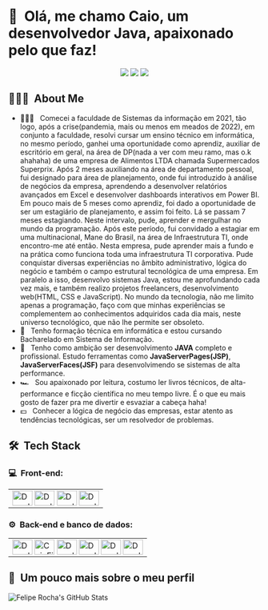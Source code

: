 <h1>👋 &nbsp;Olá, me chamo Caio, um desenvolvedor Java, apaixonado pelo que faz!</h1>
<p align="center">
                                            <!-- instagram -->
<a href="https://www.instagram.com/caiofilardis/?next=%2F"><img src="https://img.shields.io/badge/-@caiofilardis_-E4405F?style=flat-square&logo=Instagram&logoColor=white"/></a>
                                            <!-- portfolio -->
<!-- <a href="https://dicasparadevs.com.br"><img src="https://img.shields.io/badge/-dicasparadevs.com.br-3423A6?style=flat-square&logo=Google-Chrome&logoColor=white"/></a> -->
                                            <!-- youtube -->
<!-- <a href="https://www.youtube.com/channel/UC8TRfZVb-M_ivbU9yiocTvQ"><img src="https://img.shields.io/badge/-dicasparadevs-D62422?style=flatsquare&labelColor=D62422&logo=youtube&logoColor=white"/></a> -->
                                            <!-- linkedin -->
<a href="https://www.linkedin.com/in/caio-filardis-382a20313"><img src="https://img.shields.io/badge/-Caio%20Filadis%20-0077B5?style=flat-square&logo=Linkedin&logoColor=white"/></a>
<a href="mailto:caio.filardis@hotmail.com"><img src="https://img.shields.io/badge/-caio.filardis@hotmail.com-D14836?style=flat-square&logo=Gmail&logoColor=white"/></a>

</p>

<h2> 👨🏻‍💻 &nbsp;About Me </h2>

- 👨🏻‍💻 &nbsp; Comecei a faculdade de Sistemas da informação em 2021, tão logo, após a crise(pandemia, mais ou menos em meados de 2022), em conjunto a faculdade, resolvi cursar um ensino técnico em informática, no mesmo período, ganhei uma oportunidade como aprendiz, auxiliar de escritório em geral, na área de DP(nada a ver com meu ramo, mas o.k ahahaha) de uma empresa de Alimentos LTDA chamada Supermercados Superprix.
Após 2 meses auxiliando na área de departamento pessoal, fui designado para área de planejamento, onde fui introduzido à análise de negócios da empresa, aprendendo a desenvolver relatórios avançados em Excel e desenvolver dashboards interativos em Power BI. Em pouco mais de 5 meses como aprendiz, foi dado a oportunidade de ser um estagiário de planejamento, e assim foi feito. Lá se passam 7 meses estagiando. Neste intervalo, pude, aprender e mergulhar no mundo da programação. Após este período, fui convidado a estagiar em uma multinacional, Mane do Brasil, na área de Infraestrutura TI, onde encontro-me até então. Nesta empresa, pude aprender mais a fundo e na prática como funciona toda uma infraestrutura TI corporativa.
Pude conquistar diversas experiências no âmbito administrativo, lógica do negócio e também o campo estrutural tecnológica de uma empresa.
Em paralelo a isso, desenvolvo sistemas Java, estou me aprofundando cada vez mais, e também realizo projetos freelancers, desenvolvimento web(HTML, CSS e JavaScript).
No mundo da tecnologia, não me limito apenas a programação, faço com que minhas experiências se complementem ao conhecimentos adquiridos cada dia mais, neste universo tecnológico, que não lhe permite ser obsoleto.
- 💚 &nbsp; Tenho formação técnica em informática e estou cursando Bacharelado em Sistema de Informação.
- 🚀 &nbsp; Tenho como ambição ser desenvolvimento  <b>JAVA</b> completo e profissional. Estudo ferramentas como <b>JavaServerPages(JSP)</b>, <b>JavaServerFaces(JSF)</b> para desenvolvimendo se sistemas de alta performance.
- 🏎 &nbsp; Sou apaixonado por leitura, costumo ler livros técnicos, de alta-performance e ficção científica no meu tempo livre. É o que eu mais gosto de fazer pra me divertir e esvaziar a cabeça haha!
- 💵 &nbsp; Conhecer a lógica de negócio das empresas, estar atento as tendências tecnológicas, ser um resolvedor de problemas.

<h2> 🛠 &nbsp;Tech Stack</h2>
<h3>💻 &nbsp;Front-end:</h3>
<table>
    <td>
        <img align="center" alt="Douglas4GR_Icon" height="30" width="40" src="https://cdn.jsdelivr.net/gh/devicons/devicon/icons/html5/html5-original.svg" />
        <img align="center" alt="Douglas4GR_Icon" height="30" width="40" src="https://cdn.jsdelivr.net/gh/devicons/devicon/icons/css3/css3-original.svg" />
        <img align="center" alt="Douglas4GR_Icon" height="30" width="40" src="https://cdn.jsdelivr.net/gh/devicons/devicon/icons/javascript/javascript-original.svg" />
        <img align="center" alt="Douglas4GR_Icon" height="30" width="40" src="https://cdn.jsdelivr.net/gh/devicons/devicon/icons/bootstrap/bootstrap-original.svg" />
    </td>
</table>


<h3>⚙️ &nbsp;Back-end e banco de dados:</h3>
    <table>
        <td>
            <img align="center" alt="Douglas4GR_Icon" height="30" width="40" src="https://cdn.jsdelivr.net/gh/devicons/devicon/icons/c/c-original.svg">
            <img align="center" alt="CaioFilardis_Icon" height="30" width="40" src="https://cdn.jsdelivr.net/gh/devicons/devicon/icons/java/java-original.svg" />
            <img align="center" alt="Douglas4GR_Icon" height="30" width="40" src="https://cdn.jsdelivr.net/gh/devicons/devicon/icons/angularjs/angularjs-original.svg" />
            <img align="center" alt="Douglas4GR_Icon" height="30" width="40" src="https://cdn.jsdelivr.net/gh/devicons/devicon/icons/mysql/mysql-original.svg" />
            <img align="center" alt="Douglas4GR_Icon" height="30" width="40" src="https://cdn.jsdelivr.net/gh/devicons/devicon/icons/postgresql/postgresql-original.svg" />
            <img align="center" alt="Douglas4GR_Icon" height="30" width="40" src="https://cdn.jsdelivr.net/gh/devicons/devicon/icons/tomcat/tomcat-original.svg" />
        </td>
    </table>
    

<h2>🚀 &nbsp;Um pouco mais sobre o meu perfil</h2>

![Felipe Rocha's GitHub Stats](https://github-readme-stats.vercel.app/api?username=caiofilardis&show_icons=true&theme=dracula)
